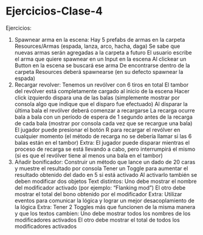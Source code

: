 # Ejercicios-Clase-4
 Ejercicios: 
 
 1) Spawnear arma en la escena:
Hay 5 prefabs de armas en la carpeta Resources/Armas (espada, lanza, arco, hacha, daga)
Se sabe que nuevas armas serán agregadas a la carpeta a futuro
El usuario escribe el arma que quiere spawnear en un Input en la escena
Al clickear un Button en la escena se buscará ese arma
De encontrarse dentro de la carpeta Resources deberá spawnearse (en su defecto spawnear la espada)
2) Recargar revolver: 
Tenemos un revólver con 6 tiros en total
El tambor del revólver está completamente cargado al inicio de la escena
Hacer click izquierdo dispara una de las balas (simplemente mostrar por consola algo que indique que el disparo fue efectuado)
Al disparar la última bala el revólver deberá comenzar a recargarse
La recarga ocurre bala a bala con un período de espera de 1 segundo antes de la recarga de cada bala (mostrar por consola cada vez que se recargue una bala)
El jugador puede presionar el botón R para recargar el revólver en cualquier momento (el método de recarga no se debería llamar si las 6 balas están en el tambor)
Extra: El jugador puede disparar mientras el proceso de recarga se está llevando a cabo, pero interrumpirá el mismo (si es que el revólver tiene al menos una bala en el tambor)
3) Añadir bonificador:
Construir un método que lance un dado de 20 caras y muestre el resultado por consola
Tener un Toggle para aumentar el resultado obtenido del dado en 5 si está activado
Al activarlo también se deben modificar dos objetos Text distintos:
Uno debe mostrar el nombre del modificador activado (por ejemplo: “Flanking mod”)
El otro debe mostrar el total del bono obtenido por el modificador
Extra: Utilizar eventos para comunicar la lógica y lograr un mejor desacoplamiento de la lógica
Extra: Tener 2 Toggles más que funcionen de la misma manera y que los textos cambien:
Uno debe mostrar todos los nombres de los modificadores activados
El otro debe mostrar el total de todos los modificadores activados
